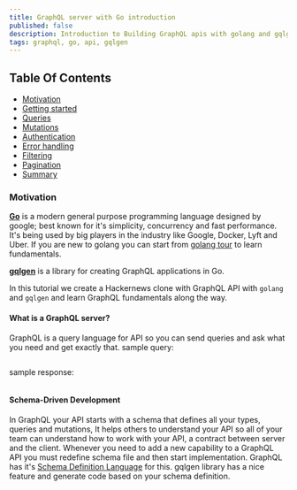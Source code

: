 ```yaml
---
title: ‌GraphQL server with Go introduction
published: false
description: Introduction to Building GraphQL apis with golang and gqlgen.
tags: graphql, go, api, gqlgen
---
```

## Table Of Contents
* [Motivation](#motivation)
* [Getting started](#getting-started)
* [Queries](#queries)
* [Mutations](#mutations)
* [Authentication](#authentication)
* [Error handling](#error-handling)
* [Filtering](#filtering)
* [Pagination](#pagination)
* [Summary](#summary)

### Motivation <a name="motivation"></a>
[**Go**](https://golang.org/) is a modern general purpose programming language designed by google; best known for it's simplicity, concurrency and fast performance. It's being used by big players in the industry like Google, Docker, Lyft and Uber. If you are new to golang you can start from [golang tour](https://tour.golang.org/) to learn fundamentals.

[**gqlgen**](https://gqlgen.com/) is a library for creating GraphQL applications in Go.


In this tutorial we create a Hackernews clone with GraphQL API with `golang` and `gqlgen` and learn GraphQL fundamentals along the way.

#### What is a GraphQL server?
GraphQL is a query language for API so you can send queries and ask what you need and get exactly that.
sample query:
```
```
sample response:
```
```

#### Schema-Driven Development
In GraphQL your API starts with a schema that defines all your types, queries and mutations, It helps others to understand your API so all of your team can understand how to work with your API, a contract between server and the client.
Whenever you need to add a new capability to a GraphQL API you must redefine schema file and then start implementation. GraphQL has it's [Schema Definition Language](http://graphql.org/learn/schema/) for this.
gqlgen library has a nice feature and generate code based on your schema definition.


